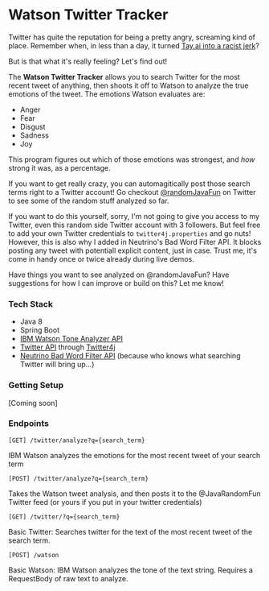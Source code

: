 # Watson Twitter Tracker

Twitter has quite the reputation for being a pretty angry, screaming kind of place. Remember when, in less than a day, it turned [Tay.ai into a racist jerk](https://www.theverge.com/2016/3/24/11297050/tay-microsoft-chatbot-racist)? 

But is that what it's really feeling? Let's find out!

The **Watson Twitter Tracker** allows you to search Twitter for the most recent tweet of anything, then shoots it off to Watson to analyze the true emotions of the tweet. The emotions Watson evaluates are:

 - Anger
 - Fear
 - Disgust
 - Sadness
 - Joy

This program figures out which of those emotions was strongest, and *how* strong it was, as a percentage.

If you want to get really crazy, you can automagitically post those search terms right to a Twitter account! Go checkout [@randomJavaFun](https://twitter.com/randomJavaFun) on Twitter to see some of the random stuff analyzed so far. 

If you want to do this yourself, sorry, I'm not going to give you access to my Twitter, even this random side Twitter account with 3 followers. But feel free to add your own Twitter credentials to `twitter4j.properties` and go nuts! However, this is also why I added in Neutrino's Bad Word Filter API. It blocks posting any tweet with potentiall explicit content, just in case. Trust me, it's come in handy once or twice already during live demos. 

Have things you want to see analyzed on @randomJavaFun? Have suggestions for how I can improve or build on this? Let me know! 
 
### Tech Stack
 - Java 8
 - Spring Boot
 - [IBM Watson Tone Analyzer API](https://www.ibm.com/watson/developercloud/tone-analyzer/)
 - [Twitter API](https://developer.twitter.com/en/docs) through [Twitter4j](http://twitter4j.org/)
 - [Neutrino Bad Word Filter API](https://www.neutrinoapi.com/api/bad-word-filter/) (because who knows what searching Twitter will bring up...)

### Getting Setup
[Coming soon]

### Endpoints

```
[GET] /twitter/analyze?q={search_term}
```
IBM Watson analyzes the emotions for the most recent tweet of your search term

```
[POST] /twitter/analyze?q={search_term}
```
Takes the Watson tweet analysis, and then posts it to the @JavaRandomFun Twitter feed (or yours if you put in your twitter credentials)

``` 
[GET] /twitter/?q={search_term} 
```
Basic Twitter: Searches twitter for the text of the most recent tweet of the search term.

``` 
[POST] /watson 
```
Basic Watson: IBM Watson analyzes the tone of the text string. Requires a RequestBody of raw text to analyze.
